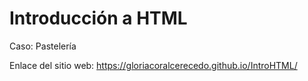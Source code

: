 # Introducción a HTML

Caso: Pastelería

Enlace del sitio web: https://gloriacoralcerecedo.github.io/IntroHTML/
